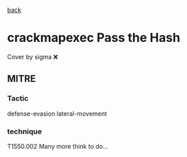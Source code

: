 [back](../index.md)
# crackmapexec Pass the Hash
Cover by sigma :x: 
## MITRE
### Tactic
defense-evasion
lateral-movement
### technique
T1550.002
Many more think to do...